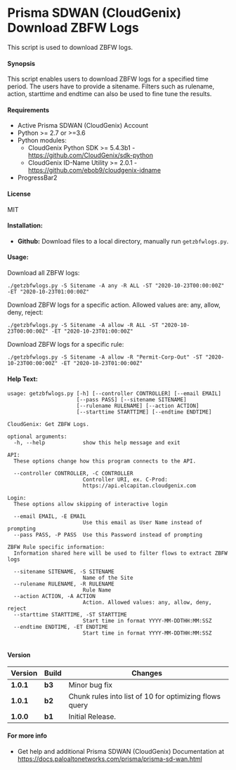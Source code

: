 # Prisma SDWAN (CloudGenix) Download ZBFW Logs
This script is used to download ZBFW logs.

#### Synopsis
This script enables users to download ZBFW logs for a specified time period. The users have to provide a sitename. Filters such as rulename, action, starttime and endtime can also be used to fine tune the results.

#### Requirements
* Active Prisma SDWAN (CloudGenix) Account
* Python >= 2.7 or >=3.6
* Python modules:
    * CloudGenix Python SDK >= 5.4.3b1 - <https://github.com/CloudGenix/sdk-python>
    * CloudGenix ID-Name Utility >= 2.0.1 - <https://github.com/ebob9/cloudgenix-idname>
* ProgressBar2

#### License
MIT

#### Installation:
 - **Github:** Download files to a local directory, manually run `getzbfwlogs.py`. 

#### Usage:
Download all ZBFW logs:
```
./getzbfwlogs.py -S Sitename -A any -R ALL -ST "2020-10-23T00:00:00Z" -ET "2020-10-23T01:00:00Z"
```
Download ZBFW logs for a specific action. Allowed values are: any, allow, deny, reject:
```
./getzbfwlogs.py -S Sitename -A allow -R ALL -ST "2020-10-23T00:00:00Z" -ET "2020-10-23T01:00:00Z"
```

Download ZBFW logs for a specific rule:
```
./getzbfwlogs.py -S Sitename -A allow -R "Permit-Corp-Out" -ST "2020-10-23T00:00:00Z" -ET "2020-10-23T01:00:00Z"
```

#### Help Text:
```
usage: getzbfwlogs.py [-h] [--controller CONTROLLER] [--email EMAIL]
                      [--pass PASS] [--sitename SITENAME]
                      [--rulename RULENAME] [--action ACTION]
                      [--starttime STARTTIME] [--endtime ENDTIME]

CloudGenix: Get ZBFW Logs.

optional arguments:
  -h, --help            show this help message and exit

API:
  These options change how this program connects to the API.

  --controller CONTROLLER, -C CONTROLLER
                        Controller URI, ex. C-Prod:
                        https://api.elcapitan.cloudgenix.com

Login:
  These options allow skipping of interactive login

  --email EMAIL, -E EMAIL
                        Use this email as User Name instead of prompting
  --pass PASS, -P PASS  Use this Password instead of prompting

ZBFW Rule specific information:
  Information shared here will be used to filter flows to extract ZBFW logs

  --sitename SITENAME, -S SITENAME
                        Name of the Site
  --rulename RULENAME, -R RULENAME
                        Rule Name
  --action ACTION, -A ACTION
                        Action. Allowed values: any, allow, deny, reject
  --starttime STARTTIME, -ST STARTTIME
                        Start time in format YYYY-MM-DDTHH:MM:SSZ
  --endtime ENDTIME, -ET ENDTIME
                        Start time in format YYYY-MM-DDTHH:MM:SSZ
                        
```

#### Version
| Version | Build | Changes |
| ------- | ----- | ------- |
| **1.0.1** | **b3** | Minor bug fix |
| **1.0.1** | **b2** | Chunk rules into list of 10 for optimizing flows query |
| **1.0.0** | **b1** | Initial Release. |


#### For more info
 * Get help and additional Prisma SDWAN (CloudGenix) Documentation at <https://docs.paloaltonetworks.com/prisma/prisma-sd-wan.html>
